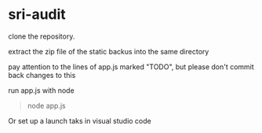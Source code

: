 # sri-audit

clone the repository. 

extract the zip file of the static backus into the same directory

pay attention to the lines of app.js marked "TODO", but please don't commit back changes to this

run app.js with node

>node app.js

Or set up a launch taks in visual studio code
